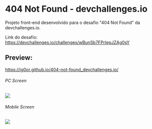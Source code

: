 # 404 Not Found - devchallenges.io
Projeto front-end desenvolvido para o desafio "404 Not Found" da devchallenges.io.

Link do desafio: https://devchallenges.io/challenges/wBunSb7FPrIepJZAg0sY

## Preview: 

https://ig0or.github.io/404-not-found_devchallenges.io/

###### PC Screen
![](https://github.com/Ig0or/404-not-found_devchallenges.io/blob/main/img/preview_pcscreen.png)

###### Mobile Screen
![](https://github.com/Ig0or/404-not-found_devchallenges.io/blob/main/img/preview_mobilescreen.png)